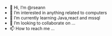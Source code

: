 - 👋 Hi, I’m @rseann
- 👀 I’m interested in anything related to computers 
- 🌱 I’m currently learning Java,react and mssql
- 💞️ I’m looking to collaborate on ...
- 📫 How to reach me ...

<!---
rseann/rseann is a ✨ special ✨ repository because its `README.md` (this file) appears on your GitHub profile.
You can click the Preview link to take a look at your changes.
--->
